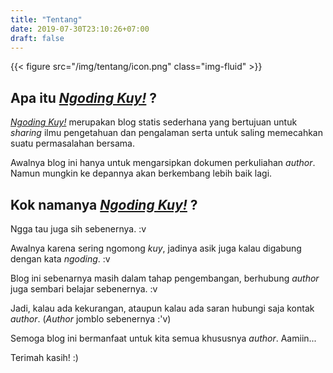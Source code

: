 ```yaml
---
title: "Tentang"
date: 2019-07-30T23:10:26+07:00
draft: false
---
```


{{< figure src="/img/tentang/icon.png" class="img-fluid" >}}

## Apa itu [_Ngoding Kuy!_](http://ngodingkuy.tech) ?

 [_Ngoding Kuy!_](http://ngodingkuy.tech) merupakan blog statis sederhana yang bertujuan untuk _sharing_ ilmu pengetahuan dan pengalaman serta untuk saling memecahkan suatu permasalahan bersama.

Awalnya blog ini hanya untuk mengarsipkan dokumen perkuliahan *author*. Namun mungkin ke depannya akan berkembang lebih baik lagi.

## Kok namanya  [_Ngoding Kuy!_](http://ngodingkuy.tech) ?

Ngga tau juga sih sebenernya. :v

Awalnya karena sering ngomong *kuy*, jadinya asik juga kalau digabung dengan kata *ngoding*. :v

Blog ini sebenarnya masih dalam tahap pengembangan, berhubung *author* juga sembari belajar sebenernya. :v

Jadi, kalau ada kekurangan, ataupun kalau ada saran hubungi saja kontak *author*. (*Author* jomblo sebenernya :'v) 

Semoga blog ini bermanfaat untuk kita semua khususnya *author*. Aamiin...

Terimah kasih! :)
